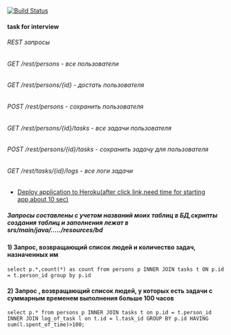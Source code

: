 [![Build Status](https://travis-ci.com/YuryMazniou/peopleandtasks.svg?branch=master)](https://travis-ci.com/YuryMazniou/peopleandtasks)

#### task for interview

###### REST запросы
###### GET /rest/persons  - все пользователи
###### GET /rest/persons/{id} - достать пользователя
###### POST /rest/persons - сохранить пользователя
###### GET /rest/persons/{id}/tasks - все задачи пользователя 
###### POST /rest/persons/{id}/tasks - сохранить задачу для пользователя 
###### GET /rest/tasks/{id}/logs - все логи задачи 

- [Deploy application to Heroku(after click link,need time for starting app,about 10 sec)](https://peopleandtasks.herokuapp.com)
##### Запросы составлены с учетом названий моих таблиц в БД,скрипты создания таблиц и заполнения лежат в srs/main/java/...../resources/bd
#### 1)	Запрос, возвращающий список людей и количество задач, назначенных им
`select p.*,count(*) as count from persons p INNER JOIN tasks t ON p.id = t.person_id group by p.id`
#### 2)	Запрос , возвращающий список людей, у которых есть задачи с суммарным временем выполнения больше 100 часов
`select p.* from persons p INNER JOIN tasks t on p.id = t.person_id INNER JOIN log_of_task l on t.id = l.task_id GROUP BY p.id HAVING sum(l.spent_of_time)>100;`
